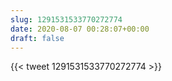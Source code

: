 ```yaml
---
slug: 1291531533770272774
date: 2020-08-07 00:28:07+00:00
draft: false
---
```


{{< tweet 1291531533770272774 >}}

